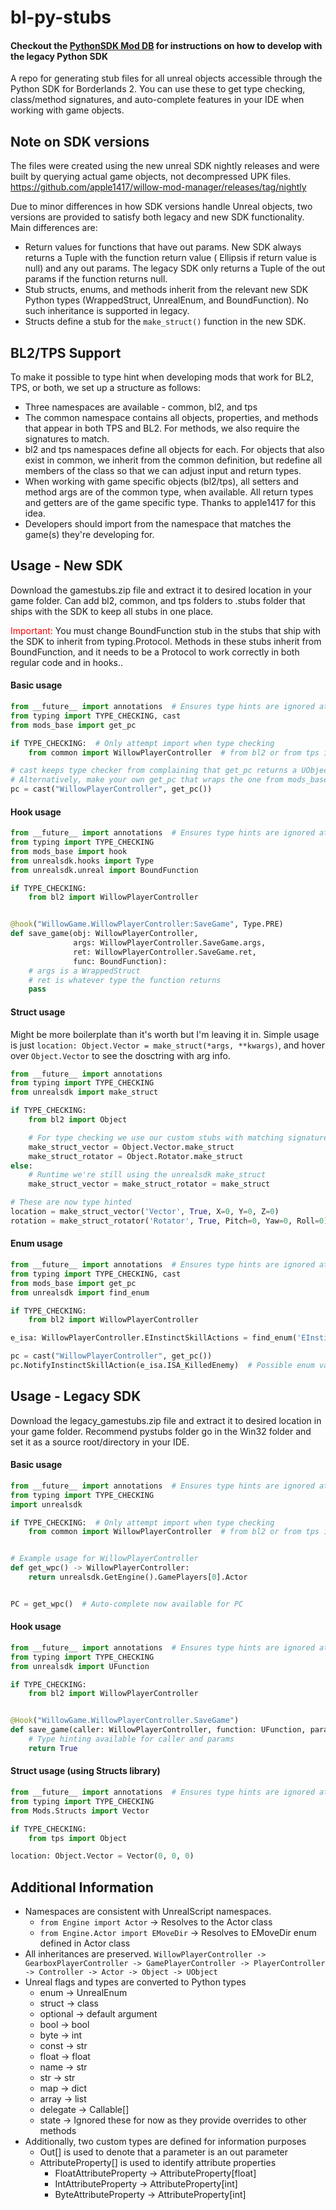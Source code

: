 # bl-py-stubs

#### Checkout the [PythonSDK Mod DB](https://bl-sdk.github.io/) for instructions on how to develop with the legacy Python SDK

A repo for generating stub files for all unreal objects accessible through the Python SDK for Borderlands 2. You can use
these to get type checking, class/method signatures, and auto-complete features in your IDE when working with game
objects.

## Note on SDK versions

The files were created using the new unreal SDK nightly releases and were built by querying actual game objects, not
decompressed UPK files.
https://github.com/apple1417/willow-mod-manager/releases/tag/nightly

Due to minor differences in how SDK versions handle Unreal objects, two versions are provided to satisfy both legacy and
new SDK functionality. Main differences are:

- Return values for functions that have out params. New SDK always returns a Tuple with the function return value (
  Ellipsis if return value is null) and any out params. The legacy SDK only returns a Tuple of the out params if the
  function returns null.
- Stub structs, enums, and methods inherit from the relevant new SDK Python types (WrappedStruct, UnrealEnum, and
  BoundFunction). No such inheritance is supported in legacy.
- Structs define a stub for the `make_struct()` function in the new SDK.

## BL2/TPS Support

To make it possible to type hint when developing mods that work for BL2, TPS, or both, we set up a structure as follows:

- Three namespaces are available - common, bl2, and tps
- The common namespace contains all objects, properties, and methods that appear in both TPS and BL2. For methods, we
  also require the signatures to match.
- bl2 and tps namespaces define all objects for each. For objects that also exist in common, we inherit from the common
  definition, but redefine all members of the class so that we can adjust input and return types.
- When working with game specific objects (bl2/tps), all setters and method args are of the common type, when available.
  All return types and getters are of the game specific type. Thanks to apple1417 for this idea.
- Developers should import from the namespace that matches the game(s) they're developing for.

## Usage - New SDK

Download the gamestubs.zip file and extract it to desired location in your game folder. Can add bl2, common, and tps 
folders to .stubs folder that ships with the SDK to keep all stubs in one place.

<span style="color:red">Important:</span> You must change BoundFunction stub in the stubs that ship with the SDK to
inherit from typing.Protocol. Methods in these stubs inherit from BoundFunction, and it needs to be a Protocol to work
correctly in both regular code and in hooks.</span>.

#### Basic usage

```py
from __future__ import annotations  # Ensures type hints are ignored at runtime
from typing import TYPE_CHECKING, cast
from mods_base import get_pc

if TYPE_CHECKING:  # Only attempt import when type checking
    from common import WillowPlayerController  # from bl2 or from tps if making a mod for a specific game

# cast keeps type checker from complaining that get_pc returns a UObject.
# Alternatively, make your own get_pc that wraps the one from mods_base.
pc = cast("WillowPlayerController", get_pc())  
```

#### Hook usage

```py
from __future__ import annotations  # Ensures type hints are ignored at runtime
from typing import TYPE_CHECKING
from mods_base import hook
from unrealsdk.hooks import Type
from unrealsdk.unreal import BoundFunction

if TYPE_CHECKING:
    from bl2 import WillowPlayerController


@hook("WillowGame.WillowPlayerController:SaveGame", Type.PRE)
def save_game(obj: WillowPlayerController,
              args: WillowPlayerController.SaveGame.args,
              ret: WillowPlayerController.SaveGame.ret,
              func: BoundFunction):
    # args is a WrappedStruct
    # ret is whatever type the function returns
    pass
```

#### Struct usage

Might be more boilerplate than it's worth but I'm leaving it in. Simple usage is just
`location: Object.Vector = make_struct(*args, **kwargs)`, and hover over `Object.Vector` to see the dosctring with arg
info.

```py
from __future__ import annotations
from typing import TYPE_CHECKING
from unrealsdk import make_struct

if TYPE_CHECKING:
    from bl2 import Object

    # For type checking we use our custom stubs with matching signature
    make_struct_vector = Object.Vector.make_struct
    make_struct_rotator = Object.Rotator.make_struct
else:
    # Runtime we're still using the unrealsdk make_struct
    make_struct_vector = make_struct_rotator = make_struct

# These are now type hinted
location = make_struct_vector('Vector', True, X=0, Y=0, Z=0)
rotation = make_struct_rotator('Rotator', True, Pitch=0, Yaw=0, Roll=0)
```

#### Enum usage

```py
from __future__ import annotations  # Ensures type hints are ignored at runtime
from typing import TYPE_CHECKING, cast
from mods_base import get_pc
from unrealsdk import find_enum

if TYPE_CHECKING:
    from bl2 import WillowPlayerController

e_isa: WillowPlayerController.EInstinctSkillActions = find_enum('EInstinctSkillActions')

pc = cast("WillowPlayerController", get_pc())
pc.NotifyInstinctSkillAction(e_isa.ISA_KilledEnemy)  # Possible enum values are type hinted.
```

## Usage - Legacy SDK

Download the legacy_gamestubs.zip file and extract it to desired location in your game folder. Recommend
pystubs folder go in the Win32 folder and set it as a source root/directory in your IDE.

#### Basic usage

```py
from __future__ import annotations  # Ensures type hints are ignored at runtime
from typing import TYPE_CHECKING
import unrealsdk

if TYPE_CHECKING:  # Only attempt import when type checking
    from common import WillowPlayerController  # from bl2 or from tps if making a mod for a specific game


# Example usage for WillowPlayerController    
def get_wpc() -> WillowPlayerController:
    return unrealsdk.GetEngine().GamePlayers[0].Actor


PC = get_wpc()  # Auto-complete now available for PC
```

#### Hook usage

```py
from __future__ import annotations  # Ensures type hints are ignored at runtime
from typing import TYPE_CHECKING
from unrealsdk import UFunction

if TYPE_CHECKING:
    from bl2 import WillowPlayerController


@Hook("WillowGame.WillowPlayerController.SaveGame")
def save_game(caller: WillowPlayerController, function: UFunction, params: WillowPlayerController.SaveGame.args):
    # Type hinting available for caller and params
    return True
```

#### Struct usage (using Structs library)

```py
from __future__ import annotations  # Ensures type hints are ignored at runtime
from typing import TYPE_CHECKING
from Mods.Structs import Vector

if TYPE_CHECKING:
    from tps import Object

location: Object.Vector = Vector(0, 0, 0)
```

## Additional Information

- Namespaces are consistent with UnrealScript namespaces.
    - `from Engine import Actor` -> Resolves to the Actor class
    - `from Engine.Actor import EMoveDir` -> Resolves to EMoveDir enum defined in Actor class
- All inheritances are preserved.
  `WillowPlayerController -> GearboxPlayerController -> GamePlayerController -> PlayerController -> Controller -> Actor -> Object -> UObject`
- Unreal flags and types are converted to Python types
    - enum -> UnrealEnum
    - struct -> class
    - optional -> default argument
    - bool -> bool
    - byte -> int
    - const -> str
    - float -> float
    - name -> str
    - str -> str
    - map -> dict
    - array -> list
    - delegate -> Callable[]
    - state -> Ignored these for now as they provide overrides to other methods
- Additionally, two custom types are defined for information purposes
    - Out[] is used to denote that a parameter is an out parameter
    - AttributeProperty[] is used to identify attribute properties
        - FloatAttributeProperty -> AttributeProperty[float]
        - IntAttributeProperty -> AttributeProperty[int]
        - ByteAttributeProperty -> AttributeProperty[int]



